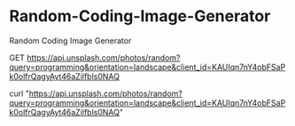 # Random-Coding-Image-Generator
Random Coding Image Generator

GET https://api.unsplash.com/photos/random?query=programming&orientation=landscape&client_id=KAUIqn7nY4obFSaPk0olfrQagyAyt46aZilfbls0NAQ


curl "https://api.unsplash.com/photos/random?query=programming&orientation=landscape&client_id=KAUIqn7nY4obFSaPk0olfrQagyAyt46aZilfbls0NAQ"







